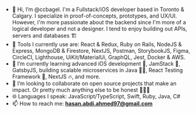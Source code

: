 - 👋 Hi, I’m @ccbagel. I'm a Fullstack/iOS developer based in Toronto & Calgary. I specialize in proof-of-concepts, prototypes, and UX/UI. However, I'm more passionate about the backend since I'm more of a logical developer and not a designer. I tend to enjoy building out APIs, servers and databases 🏗️
- 🧰 Tools I currently use are: React & Redux, Ruby on Rails, NodeJS & Express, MongoDB & Firestore, NextJS, Postman, StorybookJS, Figma, CircleCI, Lighthouse, UiKit/MaterialUi, GraphQL, Jest, Docker & AWS.
- 🌱 I’m currently learning advanced iOS development 📱, JamStack 🍓, GatsbyJS, building scalable microservices in Java 🤏🏽, React Testing Framework 🧪, NextJS 🔥, and more. 
- 🤝 I’m looking to collaborate on open source projects that make an impact. Or pretty much anything else to be honest 🤷🏽‍♂️
- 🌐 Languages I speak: JavaScript/TypeScript, Swift, Ruby, Java, C#
- 📫 How to reach me: **hasan.abdi.ahmed97@gmail.com** 

